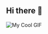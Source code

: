 ## Hi there 👋

<!--
**WolfverusWasTaken/WolfverusWasTaken** is a ✨ _special_ ✨ repository because its `README.md` (this file) appears on your GitHub profile.

Here are some ideas to get you started:

- 🔭 I’m currently working on ...
- 🌱 I’m currently learning ...
- 👯 I’m looking to collaborate on ...
- 🤔 I’m looking for help with ...
- 💬 Ask me about ...
- 📫 How to reach me: ...
- 😄 Pronouns: ...
- ⚡ Fun fact: ...
-->

![My Cool GIF](https://cdn.pixabay.com/animation/2024/05/16/21/45/21-45-34-3_512.gif)
